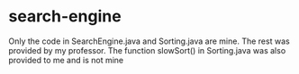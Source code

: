 # search-engine
Only the code in SearchEngine.java and Sorting.java are mine. The rest was provided by my professor. The function slowSort() in Sorting.java was also provided to me and is not mine